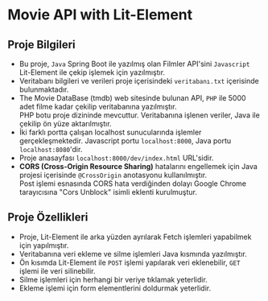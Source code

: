 # Movie API with Lit-Element

## Proje Bilgileri
- Bu proje, `Java` Spring Boot ile yazılmış olan Filmler API'sini `Javascript` Lit-Element ile çekip işlemek için
  yazılmıştır.
- Veritabanı bilgileri ve verileri proje içerisindeki `veritabanı.txt` içerisinde bulunmaktadır.
- The Movie DataBase (tmdb) web sitesinde bulunan API, `PHP` ile 5000 adet filme kadar çekilip veritabanına yazılmıştır.
  <br> PHP botu proje dizininde mevcuttur. Veritabanına işlenen veriler, Java ile çekilip ön yüze aktarılmıştır.
- İki farklı portta çalışan localhost sunucularında işlemler gerçekleşmektedir. Javascript portu `localhost:8000`, Java
  portu `localhost:8080`'dir.
- Proje anasayfası `localhost:8000/dev/index.html` URL'sidir. 
- **CORS (Cross-Origin Resource Sharing)** hatalarını engellemek için Java projesi içerisinde `@CrossOrigin` anotasyonu kullanılmıştır.
  <br> Post işlemi esnasında CORS hata verdiğinden dolayı Google Chrome tarayıcısına "Cors Unblock" isimli eklenti kurulmuştur.

## Proje Özellikleri
- Proje, Lit-Element ile arka yüzden ayrılarak Fetch işlemleri yapabilmek için yapılmıştır.
- Veritabanına veri ekleme ve silme işlemleri Java kısmında yazılmıştır.
- Ön kısımda Lit-Element ile `POST` işlemi yapılarak veri eklenebilir, `GET` işlemi ile veri silinebilir.
- Silme işlemleri için herhangi bir veriye tıklamak yeterlidir.
- Ekleme işlemi için form elementlerini doldurmak yeterlidir.